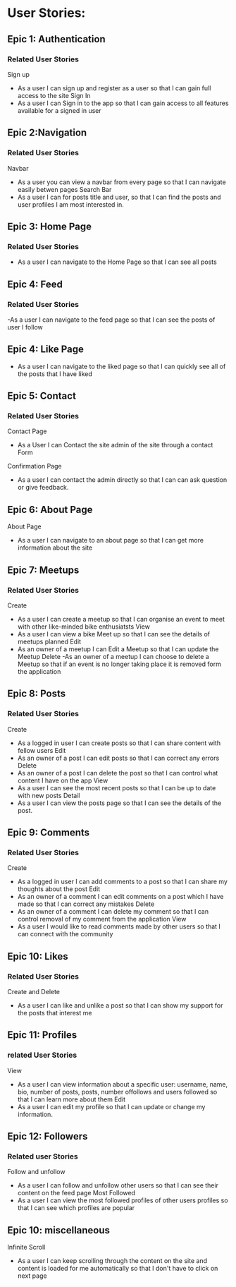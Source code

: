 # User Stories:

## Epic 1: Authentication

### Related User Stories 
Sign up
- As a user I can sign up and register as a user so that I can gain full access to the site
Sign In
- As a user I can Sign in to the app so that I can gain access to all features available for a signed in user

## Epic 2:Navigation
### Related User Stories 
Navbar
- As a user you can view a navbar from every page so that I can navigate easily betwen pages
Search Bar
- As a user I can for posts title and user, so that I can find the posts and user profiles I am most interested in.

## Epic 3: Home Page
### Related User Stories
- As a user I can navigate to the Home Page so that I can see all posts

## Epic 4: Feed
### Related User Stories
-As a user I can navigate to the feed page so that I can see the posts of user I follow

## Epic 4: Like Page 
- As a user I can navigate to the liked page so that I can quickly see all of the posts that I have liked

## Epic 5: Contact
### Related User Stories
Contact Page
- As a User I can Contact the site admin of the site through a contact Form

Confirmation Page
- As a user I can contact the admin directly so that I can can ask question or give feedback.

## Epic 6: About Page
About Page
- As a user I can navigate to an about page so that I can get more information about the site

## Epic 7: Meetups
### Related User Stories
Create 
- As a user I can create a meetup so that I can organise an event to meet with other like-minded bike enthusiatsts
View 
- As a user I can view a bike Meet up so that I can see the details of meetups planned
Edit
- As an owner of a meetup I can Edit a Meetup so that I can update the Meetup
Delete
-As an owner of a meetup I can choose to delete a Meetup so that if an event is no longer taking place it is removed form the application

## Epic 8: Posts
### Related User Stories
Create 
- As a logged in user I can create posts so that I can share content with fellow users
Edit 
- As an owner of a post I can edit posts so that I can correct any errors
Delete 
- As an owner of a post I can delete the post so that I can control what content I have on the app
View
- As a user I can see the most recent posts so that I can be up to date with new posts
Detail
- As a user I can view the posts page so that I can see the details of the post.

## Epic 9: Comments
### Related User Stories
Create
- As a logged in user I can add comments to a post so that I can share my thoughts about the post
Edit
- As an owner of a comment I can edit comments on a post which I have made so that I can correct any mistakes
Delete
- As an owner of a comment I can delete my comment so that I can control removal of my comment from the application
View
- As a user I would like to read comments made by other users so that I can connect with the community

## Epic 10: Likes
### Related User Stories
Create and Delete
- As a user I can like and unlike a post so that I can show my support for the posts that interest me

## Epic 11: Profiles
### related User Stories
View
- As a user I can view information about a specific user: username, name, bio, number of posts, posts, number offollows and users followed so that I can learn more about them
Edit
- As a user I can edit my profile so that I can update or change my information.

## Epic 12: Followers
### Related user Stories
Follow and unfollow
- As a user I can follow and unfollow other users so that I can see their content on the feed page
Most Followed
- As a user I can view the most followed profiles of other users profiles so that I can see which profiles are popular

## Epic 10: miscellaneous
Infinite Scroll 
- As a user I can keep scrolling through the content on the site and content is loaded for me automatically so that I don't have to click on next page


